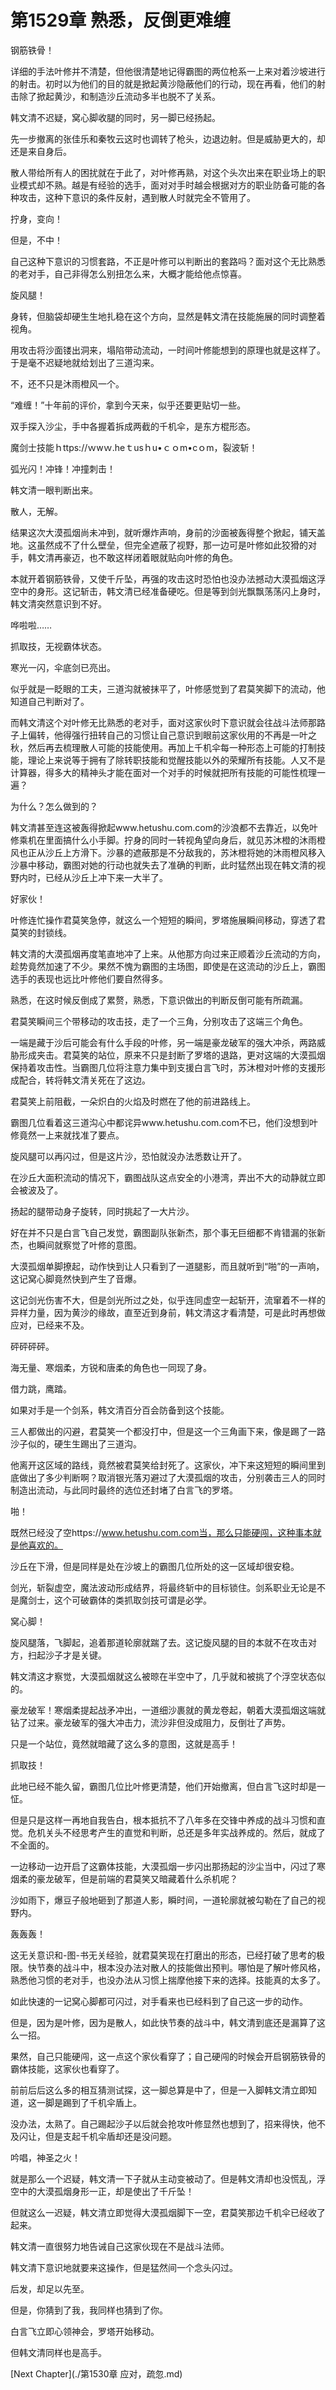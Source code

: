 # 第1529章 熟悉，反倒更难缠

钢筋铁骨！

详细的手法叶修并不清楚，但他很清楚地记得霸图的两位枪系一上来对着沙坡进行的射击。初时以为他们的目的就是掀起黄沙隐蔽他们的行动，现在再看，他们的射击除了掀起黄沙，和制造沙丘流动多半也脱不了关系。

韩文清不迟疑，窝心脚收腿的同时，另一脚已经扬起。

先一步撤离的张佳乐和秦牧云这时也调转了枪头，边退边射。但是威胁更大的，却还是来自身后。

散人带给所有人的困扰就在于此了，对叶修再熟，对这个头次出来在职业场上的职业模式却不熟。越是有经验的选手，面对对手时越会根据对方的职业防备可能的各种攻击，这种下意识的条件反射，遇到散人时就完全不管用了。

拧身，变向！

但是，不中！

自己这种下意识的习惯套路，不正是叶修可以判断出的套路吗？面对这个无比熟悉的老对手，自己非得怎么别扭怎么来，大概才能给他点惊喜。

旋风腿！

身转，但脑袋却硬生生地扎稳在这个方向，显然是韩文清在技能施展的同时调整着视角。

用攻击将沙面镂出洞来，塌陷带动流动，一时间叶修能想到的原理也就是这样了。于是毫不迟疑地就给划出了三道沟来。

不，还不只是沐雨橙风一个。

“难缠！”十年前的评价，拿到今天来，似乎还要更贴切一些。

双手探入沙尘，手中各握着拆成两截的千机伞，是东方棍形态。

魔剑士技能ｈttps://ｗwｗ.heｔusｈu•ｃｏm•cｏm，裂波斩！

弧光闪！冲锋！冲撞刺击！

韩文清一眼判断出来。

散人，无解。

结果这次大漠孤烟尚未冲到，就听爆炸声响，身前的沙面被轰得整个掀起，铺天盖地。这虽然成不了什么壁垒，但完全遮蔽了视野，那一边可是叶修如此狡猾的对手，韩文清再豪迈，也不敢这样闭着眼就贴向叶修的角色。

本就开着钢筋铁骨，又使千斤坠，再强的攻击这时恐怕也没办法撼动大漠孤烟这浮空中的身形。这记斩击，韩文清已经准备硬吃。但是等到剑光飘飘荡荡闪上身时，韩文清突然意识到不好。

哗啦啦……

抓取技，无视霸体状态。

寒光一闪，伞底剑已亮出。

似乎就是一眨眼的工夫，三道沟就被抹平了，叶修感觉到了君莫笑脚下的流动，他知道自己判断对了。

而韩文清这个对叶修无比熟悉的老对手，面对这家伙时下意识就会往战斗法师那路子上偏转，他得强行扭转自己的习惯让自己意识到眼前这家伙用的不再是一叶之秋，然后再去梳理散人可能的技能使用。再加上千机伞每一种形态上可能的打制技能，理论上来说等于拥有了除转职技能和觉醒技能以外的荣耀所有技能。人又不是计算器，得多大的精神头才能在面对一个对手的时候就把所有技能的可能性梳理一遍？

为什么？怎么做到的？

韩文清甚至连这被轰得掀起www.hetushu.com.com的沙浪都不去靠近，以免叶修乘机在里面搞什么小手脚。拧身的同时一转视角望向身后，就见苏沐橙的沐雨橙风也正从沙丘上方滑下。沙暴的遮蔽那是不分敌我的，苏沐橙将她的沐雨橙风移入沙暴中移动，霸图对她的行动也就失去了准确的判断，此时猛然出现在韩文清的视野内时，已经从沙丘上冲下来一大半了。

好家伙！

叶修连忙操作君莫笑急停，就这么一个短短的瞬间，罗塔施展瞬间移动，穿透了君莫笑的封锁线。

韩文清的大漠孤烟再度笔直地冲了上来。从他那方向过来正顺着沙丘流动的方向，趁势竟然加速了不少。果然不愧为霸图的主场图，即使是在这流动的沙丘上，霸图选手的表现也远比叶修他们要自然得多。

熟悉，在这时候反倒成了累赘，熟悉，下意识做出的判断反倒可能有所疏漏。

君莫笑瞬间三个带移动的攻击技，走了一个三角，分别攻击了这端三个角色。

一端是藏于沙后可能会有什么手段的叶修，另一端是豪龙破军的强大冲杀，两路威胁形成夹击。君莫笑的站位，原来不只是封断了罗塔的退路，更对这端的大漠孤烟保持着攻击性。当霸图几位将注意力集中到支援白言飞时，苏沐橙对叶修的支援形成配合，转将韩文清关死在了这边。

君莫笑上前阻截，一朵炽白的火焰及时燃在了他的前进路线上。

霸图几位看着这三道沟心中都诧异www.hetushu.com.com不已，他们没想到叶修竟然一上来就找准了要点。

旋风腿可以再闪过，但是这片沙，恐怕就没办法悉数让开了。

在沙丘大面积流动的情况下，霸图战队这点安全的小港湾，弄出不大的动静就立即会被波及了。

扬起的腿带动身子旋转，同时挑起了一大片沙。

好在并不只是白言飞自己发觉，霸图副队张新杰，那个事无巨细都不肯错漏的张新杰，也瞬间就察觉了叶修的意图。

大漠孤烟单脚撩起，动作快到让人只看到了一道腿影，而且就听到“啪”的一声响，这记窝心脚竟然快到产生了音爆。

这记剑光伤害不大，但是剑光所过之处，似乎连同虚空一起斩开，流窜着不一样的异样力量，因为黄沙的缘故，直至近到身前，韩文清这才看清楚，可是此时再想做应对，已经来不及。

砰砰砰砰。

海无量、寒烟柔，方锐和唐柔的角色也一同现了身。

借力跳，鹰踏。

如果对手是一个剑系，韩文清百分百会防备到这个技能。

三人都做出的闪避，君莫笑一个都没打中，但是这一个三角画下来，像是踢了一路沙子似的，硬生生踢出了三道沟。

他离开这区域的路线，竟然被君莫笑给封死了。这家伙，冲下来这短短的瞬间里到底做出了多少判断啊？取消银光落刃避过了大漠孤烟的攻击，分别袭击三人的同时制造出流动，与此同时最终的选位还封堵了白言飞的罗塔。

啪！

既然已经没了空https://www.hetushu.com.com当，那么只能硬闯，这种事本就是他喜欢的。

沙丘在下滑，但是同样是处在沙坡上的霸图几位所处的这一区域却很安稳。

剑光，斩裂虚空，魔法波动形成结界，将最终斩中的目标锁住。剑系职业无论是不是魔剑士，这个可破霸体的类抓取剑技可谓是必学。

窝心脚！

旋风腿落，飞脚起，追着那道轮廓就踹了去。这记旋风腿的目的本就不在攻击对方，扫起沙子才是关键。

韩文清这才察觉，大漠孤烟就这么被晾在半空中了，几乎就和被挑了个浮空状态似的。

豪龙破军！寒烟柔提起战矛冲出，一道细沙裹就的黄龙卷起，朝着大漠孤烟这端就钻了过来。豪龙破军的强大冲击力，流沙非但没成阻力，反倒壮了声势。

只是一个站位，竟然就暗藏了这么多的意图，这就是高手！

抓取技！

此地已经不能久留，霸图几位比叶修更清楚，他们开始撤离，但白言飞这时却是一怔。

但是只是这样一再地自我告白，根本抵抗不了八年多在交锋中养成的战斗习惯和直觉。危机关头不经思考产生的直觉和判断，总还是多年实战养成的。然后，就成了不全面的。

一边移动一边开启了这霸体技能，大漠孤烟一步闪出那扬起的沙尘当中，闪过了寒烟柔的豪龙破军，但是前端的君莫笑又暗藏着什么杀机呢？

沙如雨下，爆豆子般地砸到了那道人影，瞬时间，一道轮廓就被勾勒在了自己的视野内。

轰轰轰！

这无关意识和-图-书无关经验，就君莫笑现在打磨出的形态，已经打破了思考的极限。快节奏的战斗中，根本没办法对散人的技能做出预判。哪怕是了解叶修风格，熟悉他习惯的老对手，也没办法从习惯上揣摩他接下来的选择。技能真的太多了。

如此快速的一记窝心脚都可闪过，对手看来也已经料到了自己这一步的动作。

但是，因为是叶修，因为是散人，如此快节奏的战斗中，韩文清到底还是漏算了这么一招。

果然，自己只能硬闯，这一点这个家伙看穿了；自己硬闯的时候会开启钢筋铁骨的霸体技能，这家伙也看穿了。

前前后后这么多的相互猜测试探，这一脚总算是中了，但是一入脚韩文清立即知道，这一脚是踢到了千机伞盾上。

没办法，太熟了。自己踢起沙子以后就会抢攻叶修显然也想到了，招来得快，他不及闪让，但是支起千机伞盾却还是没问题。

吟唱，神圣之火！

就是那么一个迟疑，韩文清一下子就从主动变被动了。但是韩文清却也没慌乱，浮空中的大漠孤烟身形一正，却是使出了千斤坠！

但就这么一迟疑，韩文清立即觉得大漠孤烟脚下一空，君莫笑那边千机伞已经收了起来。

韩文清一直很努力地告诫自己这家伙现在不是战斗法师。

韩文清下意识地就要来这操作，但是猛然间一个念头闪过。

后发，却足以先至。

但是，你猜到了我，我同样也猜到了你。

白言飞立即心领神会，罗塔开始移动。

但韩文清同样也是高手。



[Next Chapter](./第1530章 应对，疏忽.md)